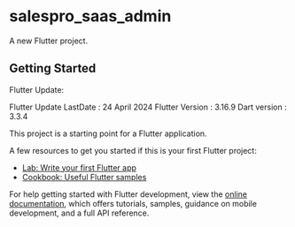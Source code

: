 # salespro_saas_admin

A new Flutter project.

## Getting Started


Flutter Update:

Flutter Update LastDate : 24 April 2024
Flutter Version : 3.16.9
Dart version : 3.3.4






This project is a starting point for a Flutter application.

A few resources to get you started if this is your first Flutter project:

- [Lab: Write your first Flutter app](https://docs.flutter.dev/get-started/codelab)
- [Cookbook: Useful Flutter samples](https://docs.flutter.dev/cookbook)

For help getting started with Flutter development, view the
[online documentation](https://docs.flutter.dev/), which offers tutorials,
samples, guidance on mobile development, and a full API reference.
